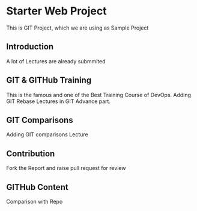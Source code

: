 # Starter Web Project
This is GIT Project, which we are using as Sample Project

## Introduction
A lot of Lectures are already submmited

## GIT & GITHub Training
This is the famous and one of the Best Training Course of DevOps.
Adding GIT Rebase Lectures in GIT Advance part.

## GIT Comparisons
Adding GIT comparisons Lecture

## Contribution
Fork the Report and raise pull request for review

## GITHub Content
Comparison with Repo